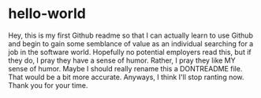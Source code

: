 # hello-world

Hey, this is my first Github readme so that I can actually learn to use Github and begin to gain some semblance of value as an individual searching for a job in the software world. 
Hopefully no potential employers read this, but if they do, I pray they have a sense of humor. Rather, I pray they like MY sense of humor.
Maybe I should really rename this a DONTREADME file. That would be a bit more accurate.
Anyways, I think I'll stop ranting now.
Thank you for your time.

